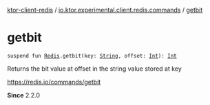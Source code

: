 [ktor-client-redis](../index.md) / [io.ktor.experimental.client.redis.commands](index.md) / [getbit](./getbit.md)

# getbit

`suspend fun `[`Redis`](../io.ktor.experimental.client.redis/-redis/index.md)`.getbit(key: `[`String`](https://kotlinlang.org/api/latest/jvm/stdlib/kotlin/-string/index.html)`, offset: `[`Int`](https://kotlinlang.org/api/latest/jvm/stdlib/kotlin/-int/index.html)`): `[`Int`](https://kotlinlang.org/api/latest/jvm/stdlib/kotlin/-int/index.html)

Returns the bit value at offset in the string value stored at key

https://redis.io/commands/getbit

**Since**
2.2.0

